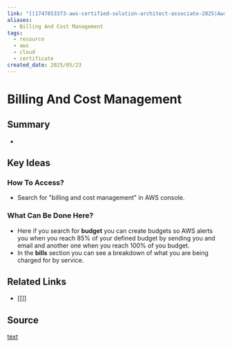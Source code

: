 ```yaml
---
link: "[[1747853373-aws-certified-solution-architect-associate-2025|Aws Certified Solution Architect Associate 2025]]"
aliases:
  - Billing And Cost Management
tags:
  - resource
  - aws
  - cloud
  - certificate
created_date: 2025/05/23
---
```

# Billing And Cost Management
## Summary
- 
## Key Ideas
### How To Access?
- Search for "billing and cost management" in AWS console.
### What Can Be Done Here?
- Here if you search for **budget** you can create budgets so AWS alerts you when you reach 85% of your defined budget by sending you and email and another one when you reach 100% of you budget.
- In the **bills** section you can see a breakdown of what you are being charged for by service.
## Related Links
- [[]]
## Source
[text](url) 
